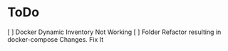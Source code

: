 # ToDo

[ ] Docker Dynamic Inventory Not Working
[ ] Folder Refactor resulting in docker-compose Changes. Fix It 
